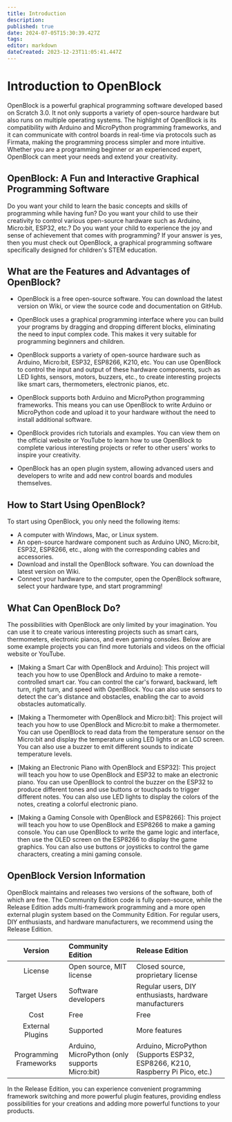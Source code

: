 ```yaml
---
title: Introduction
description: 
published: true
date: 2024-07-05T15:30:39.427Z
tags: 
editor: markdown
dateCreated: 2023-12-23T11:05:41.447Z
---
```


# Introduction to OpenBlock

OpenBlock is a powerful graphical programming software developed based on Scratch 3.0. It not only supports a variety of open-source hardware but also runs on multiple operating systems. The highlight of OpenBlock is its compatibility with Arduino and MicroPython programming frameworks, and it can communicate with control boards in real-time via protocols such as Firmata, making the programming process simpler and more intuitive. Whether you are a programming beginner or an experienced expert, OpenBlock can meet your needs and extend your creativity.

## OpenBlock: A Fun and Interactive Graphical Programming Software

Do you want your child to learn the basic concepts and skills of programming while having fun? Do you want your child to use their creativity to control various open-source hardware such as Arduino, Micro:bit, ESP32, etc.? Do you want your child to experience the joy and sense of achievement that comes with programming? If your answer is yes, then you must check out OpenBlock, a graphical programming software specifically designed for children's STEM education.

## What are the Features and Advantages of OpenBlock?

- OpenBlock is a free open-source software. You can download the latest version on Wiki, or view the source code and documentation on GitHub.
  
- OpenBlock uses a graphical programming interface where you can build your programs by dragging and dropping different blocks, eliminating the need to input complex code. This makes it very suitable for programming beginners and children.

- OpenBlock supports a variety of open-source hardware such as Arduino, Micro:bit, ESP32, ESP8266, K210, etc. You can use OpenBlock to control the input and output of these hardware components, such as LED lights, sensors, motors, buzzers, etc., to create interesting projects like smart cars, thermometers, electronic pianos, etc.

- OpenBlock supports both Arduino and MicroPython programming frameworks. This means you can use OpenBlock to write Arduino or MicroPython code and upload it to your hardware without the need to install additional software.

- OpenBlock provides rich tutorials and examples. You can view them on the official website or YouTube to learn how to use OpenBlock to complete various interesting projects or refer to other users' works to inspire your creativity.

- OpenBlock has an open plugin system, allowing advanced users and developers to write and add new control boards and modules themselves.

## How to Start Using OpenBlock?

To start using OpenBlock, you only need the following items:

- A computer with Windows, Mac, or Linux system.
- An open-source hardware component such as Arduino UNO, Micro:bit, ESP32, ESP8266, etc., along with the corresponding cables and accessories.
- Download and install the OpenBlock software. You can download the latest version on Wiki.
- Connect your hardware to the computer, open the OpenBlock software, select your hardware type, and start programming!

## What Can OpenBlock Do?

The possibilities with OpenBlock are only limited by your imagination. You can use it to create various interesting projects such as smart cars, thermometers, electronic pianos, and even gaming consoles. Below are some example projects you can find more tutorials and videos on the official website or YouTube.

- [Making a Smart Car with OpenBlock and Arduino]: This project will teach you how to use OpenBlock and Arduino to make a remote-controlled smart car. You can control the car's forward, backward, left turn, right turn, and speed with OpenBlock. You can also use sensors to detect the car's distance and obstacles, enabling the car to avoid obstacles automatically.

- [Making a Thermometer with OpenBlock and Micro:bit]: This project will teach you how to use OpenBlock and Micro:bit to make a thermometer. You can use OpenBlock to read data from the temperature sensor on the Micro:bit and display the temperature using LED lights or an LCD screen. You can also use a buzzer to emit different sounds to indicate temperature levels.

- [Making an Electronic Piano with OpenBlock and ESP32]: This project will teach you how to use OpenBlock and ESP32 to make an electronic piano. You can use OpenBlock to control the buzzer on the ESP32 to produce different tones and use buttons or touchpads to trigger different notes. You can also use LED lights to display the colors of the notes, creating a colorful electronic piano.

- [Making a Gaming Console with OpenBlock and ESP8266]: This project will teach you how to use OpenBlock and ESP8266 to make a gaming console. You can use OpenBlock to write the game logic and interface, then use the OLED screen on the ESP8266 to display the game graphics. You can also use buttons or joysticks to control the game characters, creating a mini gaming console.

## OpenBlock Version Information

OpenBlock maintains and releases two versions of the software, both of which are free. The Community Edition code is fully open-source, while the Release Edition adds multi-framework programming and a more open external plugin system based on the Community Edition. For regular users, DIY enthusiasts, and hardware manufacturers, we recommend using the Release Edition.

| Version | Community Edition | Release Edition |
| :----: | :---- | :---- |
| License | Open source, MIT license | Closed source, proprietary license |
| Target Users | Software developers | Regular users, DIY enthusiasts, hardware manufacturers |
| Cost | Free | Free |
| External Plugins | Supported | More features |
| Programming Frameworks | Arduino, MicroPython (only supports Micro:bit) | Arduino, MicroPython (Supports ESP32, ESP8266, K210, Raspberry Pi Pico, etc.) |

In the Release Edition, you can experience convenient programming framework switching and more powerful plugin features, providing endless possibilities for your creations and adding more powerful functions to your products.